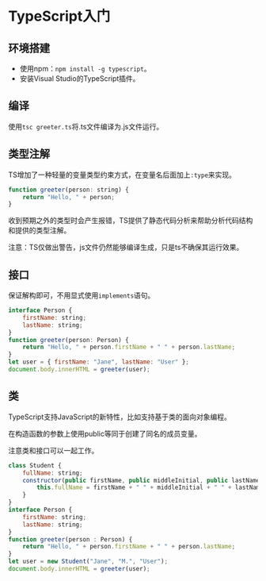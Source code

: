 # TypeScript入门
## 环境搭建
* 使用npm：`npm install -g typescript`。
* 安装Visual Studio的TypeScript插件。

## 编译
使用`tsc greeter.ts`将.ts文件编译为.js文件运行。

## 类型注解
TS增加了一种轻量的变量类型约束方式，在变量名后面加上`:type`来实现。
```js
function greeter(person: string) {
    return "Hello, " + person;
}
```
收到预期之外的类型时会产生报错，TS提供了静态代码分析来帮助分析代码结构和提供的类型注解。

注意：TS仅做出警告，js文件仍然能够编译生成，只是ts不确保其运行效果。

## 接口
保证解构即可，不用显式使用`implements`语句。
```js
interface Person {
    firstName: string;
    lastName: string;
}
function greeter(person: Person) {
    return "Hello, " + person.firstName + " " + person.lastName;
}
let user = { firstName: "Jane", lastName: "User" };
document.body.innerHTML = greeter(user);
```

## 类
TypeScript支持JavaScript的新特性，比如支持基于类的面向对象编程。

在构造函数的参数上使用public等同于创建了同名的成员变量。

注意类和接口可以一起工作。
```js
class Student {
    fullName: string;
    constructor(public firstName, public middleInitial, public lastName) {
        this.fullName = firstName + " " + middleInitial + " " + lastName;
    }
}
interface Person {
    firstName: string;
    lastName: string;
}
function greeter(person : Person) {
    return "Hello, " + person.firstName + " " + person.lastName;
}
let user = new Student("Jane", "M.", "User");
document.body.innerHTML = greeter(user);
```